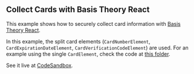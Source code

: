 ## Collect Cards with Basis Theory React


This example shows how to securely collect card information with [Basis Theory React](https://github.com/Basis-Theory/basis-theory-react).

In this example, the split card elements (`CardNumberElement`, `CardExpirationDateElement`, `CardVerificationCodeElement`) are used.
For an example using the single `CardElement`, check the code at [this folder](https://github.com/Basis-Theory/basis-theory-js-examples/tree/master/collect-cards-with-elements-react).

See it live at [CodeSandbox](https://codesandbox.io/embed/github/Basis-Theory/basis-theory-js-examples/tree/master/collect-cards-with-split-elements-react?module=/src/App.tsx,/src/CheckoutForm.tsx).
